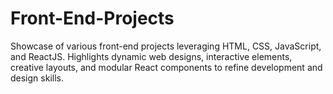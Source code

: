 # Front-End-Projects
Showcase of various front-end projects leveraging HTML, CSS, JavaScript, and ReactJS. Highlights dynamic web designs, interactive elements, creative layouts, and modular React components to refine development and design skills.
